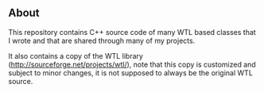 ## About

This repository contains C++ source code of many WTL based classes that I wrote and that are shared through many of my projects.

It also contains a copy of the WTL library (http://sourceforge.net/projects/wtl/), note that this copy is customized and subject to minor changes, it is not supposed to always be the original WTL source.